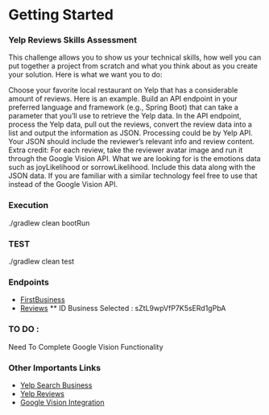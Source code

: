 # Getting Started

### Yelp Reviews Skills Assessment

This challenge allows you to show us your technical skills, how well you can put together a project from scratch and what you think about as you create your solution. Here is what we want you to do:

Choose your favorite local restaurant on Yelp that has a considerable amount of reviews. Here is an example.
Build an API endpoint in your preferred language and framework (e.g., Spring Boot) that can take a parameter that you’ll use to retrieve the Yelp data.
In the API endpoint, process the Yelp data, pull out the reviews, convert the review data into a list and output the information as JSON. Processing could be by Yelp API. Your JSON should include the reviewer’s relevant info and review content.
Extra credit: For each review, take the reviewer avatar image and run it through the Google Vision API. What we are looking for is the emotions data such as joyLikelihood or sorrowLikelihood. Include this data along with the JSON data. If you are familiar with a similar technology feel free to use that instead of the Google Vision API.
### Execution 

./gradlew clean bootRun 

### TEST
./gradlew clean test

### Endpoints 
* [FirstBusiness](http://localhost:9090/crescendo/first_business")
* [Reviews](http://localhost:9090/crescendo/sZtL9wpVfP7K5sERd1gPbA/reviews)
** ID Business Selected : sZtL9wpVfP7K5sERd1gPbA 


### TO DO : 
 Need To Complete Google Vision Functionality 


### Other Importants Links 

* [Yelp Search Business](https://www.yelp.com/developers/documentation/v3/business_search)
* [Yelp Reviews](https://www.yelp.com/developers/documentation/v3/business_reviews)
* [Google Vision Integration ](https://cloud.google.com/vision/docs/detecting-faces?apix_params=%7B%22resource%22%3A%7B%22requests%22%3A%5B%7B%22features%22%3A%5B%7B%22maxResults%22%3A10%2C%22type%22%3A%22FACE_DETECTION%22%7D%5D%2C%22image%22%3A%7B%22source%22%3A%7B%22imageUri%22%3A%22gs%3A%2F%2Fcloud-samples-data%2Fvision%2Fface%2Ffaces.jpeg%22%7D%7D%7D%5D%7D%7D)


